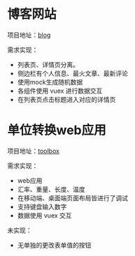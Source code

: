 <!-- readme.md -->
<!-- author: fudamai -->

# 博客网站

项目地址：[blog](./blog)

需求实现：

- 列表页、详情页分离。
- 侧边栏有个人信息、最火文章、最新评论
- 使用mock生成随机数据
- 各组件使用 vuex 进行数据交互
- 在列表页点击标题进入对应的详情页

# 单位转换web应用

项目地址：[toolbox](./toolbox)

需求实现：

- web应用
- 汇率、重量、长度、温度
- 在移动端、桌面端页面布局皆进行了调试
- 支持键盘输入数字
- 数据使用 vuex 交互

未实现：

- 无单独的更改表单值的按钮
